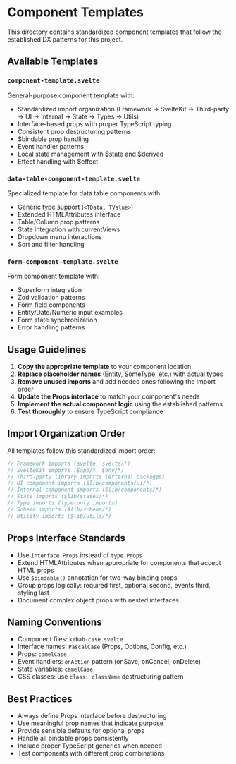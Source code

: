 # Component Templates

This directory contains standardized component templates that follow the established DX patterns for this project.

## Available Templates

### `component-template.svelte`

General-purpose component template with:

- Standardized import organization (Framework → SvelteKit → Third-party → UI → Internal → State → Types → Utils)
- Interface-based props with proper TypeScript typing
- Consistent prop destructuring patterns
- $bindable prop handling
- Event handler patterns
- Local state management with $state and $derived
- Effect handling with $effect

### `data-table-component-template.svelte`

Specialized template for data table components with:

- Generic type support (`<TData, TValue>`)
- Extended HTMLAttributes interface
- Table/Column prop patterns
- State integration with currentViews
- Dropdown menu interactions
- Sort and filter handling

### `form-component-template.svelte`

Form component template with:

- Superform integration
- Zod validation patterns  
- Form field components
- Entity/Date/Numeric input examples
- Form state synchronization
- Error handling patterns

## Usage Guidelines

1. **Copy the appropriate template** to your component location
2. **Replace placeholder names** (Entity, SomeType, etc.) with actual types
3. **Remove unused imports** and add needed ones following the import order
4. **Update the Props interface** to match your component's needs
5. **Implement the actual component logic** using the established patterns
6. **Test thoroughly** to ensure TypeScript compliance

## Import Organization Order

All templates follow this standardized import order:

```typescript
// Framework imports (svelte, svelte/*)
// SvelteKit imports ($app/*, $env/*)
// Third-party library imports (external packages)
// UI component imports ($lib/components/ui/*)  
// Internal component imports ($lib/components/*)
// State imports ($lib/states/*)
// Type imports (type-only imports)
// Schema imports ($lib/schema/*)
// Utility imports ($lib/utils/*)
```

## Props Interface Standards

- Use `interface Props` instead of `type Props`
- Extend HTMLAttributes when appropriate for components that accept HTML props
- Use `$bindable()` annotation for two-way binding props
- Group props logically: required first, optional second, events third, styling last
- Document complex object props with nested interfaces

## Naming Conventions

- Component files: `kebab-case.svelte`
- Interface names: `PascalCase` (Props, Options, Config, etc.)
- Props: `camelCase`
- Event handlers: `onAction` pattern (onSave, onCancel, onDelete)
- State variables: `camelCase`
- CSS classes: use `class: className` destructuring pattern

## Best Practices

- Always define Props interface before destructuring
- Use meaningful prop names that indicate purpose
- Provide sensible defaults for optional props
- Handle all bindable props consistently
- Include proper TypeScript generics when needed
- Test components with different prop combinations